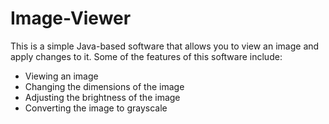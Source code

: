 # Image-Viewer
This is a simple Java-based software that allows you to view an image and apply changes to it. Some of the features of this software include:
- Viewing an image
- Changing the dimensions of the image
- Adjusting the brightness of the image
- Converting the image to grayscale
